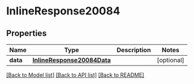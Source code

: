 # InlineResponse20084

## Properties
Name | Type | Description | Notes
------------ | ------------- | ------------- | -------------
**data** | [**InlineResponse20084Data**](InlineResponse20084Data.md) |  | [optional] 

[[Back to Model list]](../README.md#documentation-for-models) [[Back to API list]](../README.md#documentation-for-api-endpoints) [[Back to README]](../README.md)

